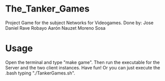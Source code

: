 # The_Tanker_Games
Project Game for the subject Networks for Videogames. Done by: Jose Daniel Rave Robayo Aarón Nauzet Moreno Sosa

# Usage
Open the terminal and type "make game". Then run the executable for the Server and the two client instances. Have fun!
Or you can just execute the .bash typing "./TankerGames.sh".
